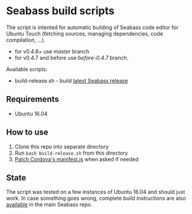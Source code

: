# Seabass build scripts

The script is intented for automatic building of Seabass code editor for Ubuntu Touch (fetching sources, managing dependencies, code compilation, ...).

* for v0.4.8+ use *master* branch
* for v0.4.7 and before use *before-0.4.7* branch.

Available scripts:
* build-release.sh - build [latest Seabass release](https://github.com/milikhin/seabass/releases/latest)

## Requirements
* Ubuntu 16.04

## How to use
1. Clone this repo into separate directory
2. Run `bash build-release.sh` from this directory
3. [Patch Cordova's manifest.js](https://github.com/milikhin/seabass/blob/master/building.md#31-patch-for-an-unconfined-version) when asked if needed

## State
The script was tested on a few instances of Ubuntu 16.04 and should just work. In case something goes wrong, complete build instructions are also [available](https://github.com/milikhin/seabass/blob/master/building.md) in the main Seabass repo.

